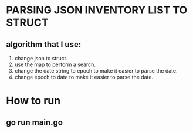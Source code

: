 # PARSING JSON INVENTORY LIST TO STRUCT
## algorithm that I use:
1. change json to struct.
2. use the map to perform a search.
3. change the date string to epoch to make it easier to parse the date.
4. change epoch to date to make it easier to parse the date.

# How to run
## go run main.go